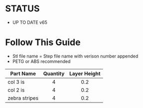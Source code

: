 # STATUS

* UP TO DATE v65

# Follow This Guide

* Stl file name = Step file name with verison number appended
* PETG or ABS recommended

| Part Name     | Quantity | Layer Height |
| ------------- |:---:| :----:|
| col 3 is      |4|0.2|
| col 2 is      |4|0.2|
| zebra stripes |4|0.2|
